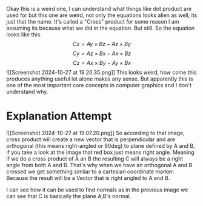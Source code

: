 Okay this is a weird one, I can understand what things like dot product are used for but this one are weird, not only the equations looks alien as well, its just that the name. It's called a "Cross" product for some reason I am assuming its because what we did in the equation. But still. So the equation looks like this.
$$
Cx = Ay\;\times\;Bz\;-\;Az\;\times\;By
$$
$$
Cy = Az\;\times\;Bx\;-\;Ax\;\times\;Bz
$$
$$
Cz = Ax\;\times\;By\;-\;Ay\;\times\;Bx
$$
![[Screenshot 2024-10-27 at 19.20.35.png]]
This looks weird, how come this produces anything useful let alone makes any sense. But apparently this is one of the most important core concepts in computer graphics and I don't understand why.

# Explanation Attempt
![[Screenshot 2024-10-27 at 19.07.20.png]]
So according to that image, cross product will create a new vector that is perpendicular and are orthogonal (this means right-angled or 90deg) to plane defined by A and B, if you take a look at the image that red box just means right angle. Meaning if we do a cross product of A an B the resulting C will always be a right angle from both A and B. That's why when we have an orthogonal A and B crossed we get something similar to a cartesian coordinate marker. Because the result will be a Vector that is right angled to A and B.

I can see how it can be used to find normals as in the previous image we can see that C is basically the plane A,B's normal.